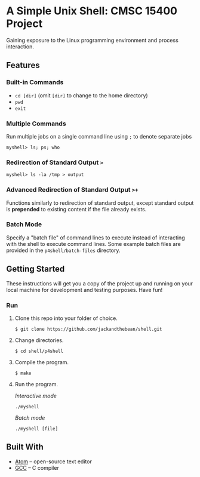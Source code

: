 # A Simple Unix Shell: CMSC 15400 Project
Gaining exposure to the Linux programming environment and process interaction.

## Features
### Built-in Commands
* `cd [dir]` (omit `[dir]` to change to the home directory)
* `pwd`
* `exit`

### Multiple Commands
Run multiple jobs on a single command line using `;` to denote separate jobs
```
myshell> ls; ps; who
```

### Redirection of Standard Output `>`
```
myshell> ls -la /tmp > output
```

### Advanced Redirection of Standard Output `>+`
Functions similarly to redirection of standard output, except standard output is **prepended** to existing content if the file already exists.

### Batch Mode
Specify a "batch file" of command lines to execute instead of interacting with the shell to execute command lines. Some example batch files are provided in the `p4shell/batch-files` directory.

## Getting Started
These instructions will get you a copy of the project up and running on your local machine for development and testing purposes. Have fun!

### Run
1. Clone this repo into your folder of choice.
    ```
    $ git clone https://github.com/jackandthebean/shell.git
    ```
2. Change directories.
    ```
    $ cd shell/p4shell
    ```
3. Compile the program.
    ```
    $ make
    ```
4. Run the program.

    *Interactive mode*
    ```
    ./myshell
    ```
    
    *Batch mode*
    ```
    ./myshell [file]
    ```

## Built With
* [Atom](https://atom.io/) – open-source text editor
* [GCC](https://gcc.gnu.org/) – C compiler
